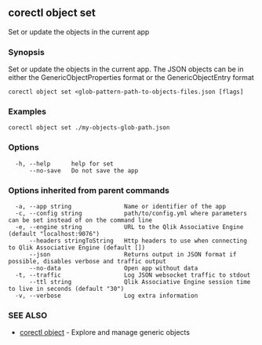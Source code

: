 ## corectl object set

Set or update the objects in the current app

### Synopsis

Set or update the objects in the current app.
The JSON objects can be in either the GenericObjectProperties format or the GenericObjectEntry format

```
corectl object set <glob-pattern-path-to-objects-files.json [flags]
```

### Examples

```
corectl object set ./my-objects-glob-path.json
```

### Options

```
  -h, --help      help for set
      --no-save   Do not save the app
```

### Options inherited from parent commands

```
  -a, --app string               Name or identifier of the app
  -c, --config string            path/to/config.yml where parameters can be set instead of on the command line
  -e, --engine string            URL to the Qlik Associative Engine (default "localhost:9076")
      --headers stringToString   Http headers to use when connecting to Qlik Associative Engine (default [])
      --json                     Returns output in JSON format if possible, disables verbose and traffic output
      --no-data                  Open app without data
  -t, --traffic                  Log JSON websocket traffic to stdout
      --ttl string               Qlik Associative Engine session time to live in seconds (default "30")
  -v, --verbose                  Log extra information
```

### SEE ALSO

* [corectl object](corectl_object.md)	 - Explore and manage generic objects

